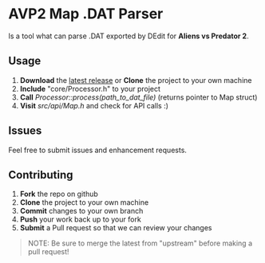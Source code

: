 # AVP2 Map .DAT Parser
Is a tool what can parse .DAT exported by DEdit for **Aliens vs Predator 2**.

## Usage
1. **Download** the [latest release](https://github.com/sionzeecz/avp2-map-parser/releases) or **Clone** the project to your own machine
2. **Include** "core/Processor.h" to your project
3. **Call** *Processor::process(path_to_dat_file)* (returns pointer to Map struct) 
4. **Visit** *src/api/Map.h* and check for API calls :)

## Issues
Feel free to submit issues and enhancement requests.

## Contributing
1. **Fork** the repo on github
2. **Clone** the project to your own machine
3. **Commit** changes to your own branch
4. **Push** your work back up to your fork
5. **Submit** a Pull request so that we can review your changes

>NOTE: Be sure to merge the latest from "upstream" before making a pull request!

